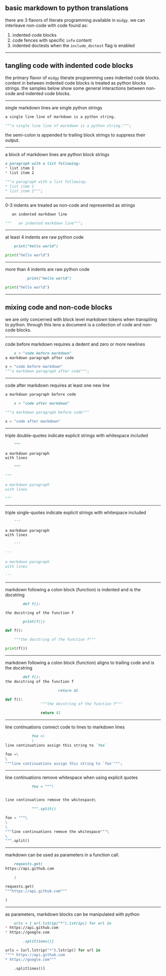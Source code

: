 ## basic markdown to python translations

there are 3 flavors of literate programming available in `midgy`. 
we can interleave non-code with code found as: 
1. indented code blocks
2. code fences with specific `info` content
3. indented doctests when the `include_doctest` flag is enabled

-------------------------------------------------------

## tangling code with indented code blocks

the primary flavor of `midgy` literate programming uses indented code blocks.
content in between indented code blocks is treated as python blocks strings.
the samples below show some general interactions between non-code and indented code blocks.
 
*******************************************************

single markdown lines are single python strings

```markdown
a single line line of markdown is a python string.
```

```python
"""a single line line of markdown is a python string.""";
```

the semi-colon is appended to trailing block strings to suppress their output.

*******************************************************

a block of markdown lines are python block strings

```markdown
a paragraph with a list following:
* list item 1
* list item 2
```

```python
"""a paragraph with a list following:
* list item 1
* list item 2""";
```

*******************************************************

0-3 indents are treated as non-code and represented as strings

```markdown
   an indented markdown line
```

```python
"""   an indented markdown line""";
```

*******************************************************

at least 4 indents are raw python code

```markdown
    print("hello world")
```

```python
print("hello world")
```

*******************************************************

more than 4 indents are raw python code

```markdown
          print("hello world")
```

```python
print("hello world")
```

-------------------------------------------------------

## mixing code and non-code blocks

we are only concerned with block level markdown tokens when transpiling to python. through this lens a document is a collection of code and non-code blocks. 

*******************************************************

code before markdown requires a dedent and zero or more newlines

```markdown
    x = "code before markdown"
a markdown paragraph after code
```

```python
x = "code before markdown"
"""a markdown paragraph after code""";
```

*******************************************************

code after markdown requires at least one new line

```markdown
a markdown paragraph before code

    x = "code after markdown"
```

```python
"""a markdown paragraph before code"""

x = "code after markdown"
```

*******************************************************

triple double-quotes indicate explicit strings with whitespace included
    
```markdown
    """

a markdown paragraph
with lines

    """
```

```python
"""

a markdown paragraph
with lines

"""
```

*******************************************************

triple single-quotes indicate explicit strings with whitespace included
    
```markdown
    '''

a markdown paragraph
with lines

    '''
```

```python
'''

a markdown paragraph
with lines

'''
```
*******************************************************

markdown following a colon block (function) is indented and is the docstring
    
```markdown
        def f():

the docstring of the function f

        print(f())
```

```python
def f():

    """the docstring of the function f"""

print(f())
```

*******************************************************

markdown following a colon block (function) aligns to trailing code and is the docstring
    
```markdown
        def f():
the docstring of the function f

                        return 42
```

```python
def f():
                """the docstring of the function f"""

                return 42
```


*******************************************************

line continuations connect code to lines to markdown lines

```markdown
            foo =\
            \
line continuations assign this string to `foo`
```

```python
foo =\
\
"""line continuations assign this string to `foo`""";
```


*******************************************************

line continuations remove whitespace when using explicit quotes

```markdown
            foo = """\


line continuations remove the whitespace\

            """.split()
```

```python
foo = """\
\
\
"""line continuations remove the whitespace"""\
\
""".split()
```

*******************************************************

markdown can be used as parameters in a function call.

```markdown
    requests.get(
https://api.github.com

    )
```

```python
requests.get(
"""https://api.github.com"""

)
```

*******************************************************

as parameters, markdown blocks can be manipulated with python

```markdown
    urls = [ url.lstrip("*").lstrip() for url in 
* https://api.github.com
* https://google.com

        .splitlines()]
```

```python
urls = [url.lstrip("*").lstrip() for url in 
"""* https://api.github.com
* https://google.com"""

    .splitlines()]
```
